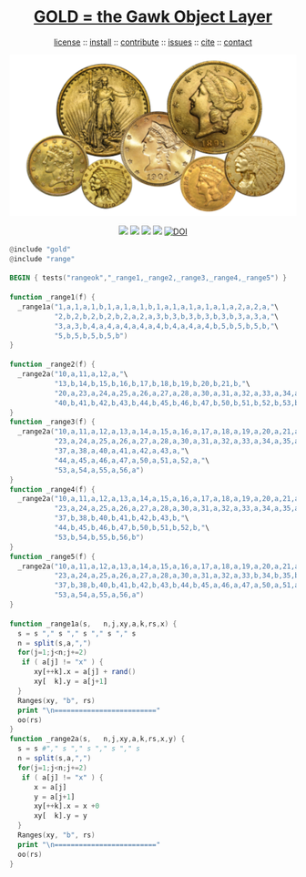 <a name=top>
<h1 align=center>
   <a href="https://github.com/golden/dev/blob/master/README.md#top">
     GOLD = the Gawk Object Layer
   </a>
</h1>
<p align=center>
   <a    href="https://github.com/golden/dev/blob/master/LICENSE.md#top">license</a>
   :: <a href="https://github.com/golden/dev/blob/master/INSTALL.md#top">install</a>
   :: <a href="https://github.com/golden/dev/blob/master/CONTRIBUTE.md#top">contribute</a>
   :: <a href="https://github.com/golden/dev/issues">issues</a>
   :: <a href="https://github.com/golden/dev/blob/master/CITATION.md#top">cite</a>
   :: <a href="https://github.com/golden/dev/blob/master/CONTACT.md#top">contact</a>
</p>
<p align=center>
   <img width=600 src="https://github.com/golden/dev/raw/master/etc/img/coins.png">
</p>
<p align=center>
   <img src="https://img.shields.io/badge/language-gawk-orange">
   <img src="https://img.shields.io/badge/purpose-ai,se-blueviolet">
   <img src="https://img.shields.io/badge/platform-mac,*nux-informational">
   <a href="https://travis-ci.org/github/golden/dev"> <img src="https://travis-ci.org/golden/dev.svg?branch=master"></a>
   <a href="https://doi.org/10.5281/zenodo.3887420"><img src="https://zenodo.org/badge/DOI/10.5281/zenodo.3887420.svg" alt="DOI"></a>
</p>

```awk
@include "gold"
@include "range"

BEGIN { tests("rangeok","_range1,_range2,_range3,_range4,_range5") }

function _range1(f) {
  _range1a("1,a,1,a,1,b,1,a,1,a,1,b,1,a,1,a,1,a,1,a,1,a,2,a,2,a,"\
           "2,b,2,b,2,b,2,b,2,a,2,a,3,b,3,b,3,b,3,b,3,b,3,a,3,a,"\
           "3,a,3,b,4,a,4,a,4,a,4,a,4,b,4,a,4,a,4,b,5,b,5,b,5,b,"\
           "5,b,5,b,5,b,5,b")
}

function _range2(f) {
  _range2a("10,a,11,a,12,a,"\
           "13,b,14,b,15,b,16,b,17,b,18,b,19,b,20,b,21,b,"\
           "20,a,23,a,24,a,25,a,26,a,27,a,28,a,30,a,31,a,32,a,33,a,34,a,35,a,36,a,37,a,38,a,"\
           "40,b,41,b,42,b,43,b,44,b,45,b,46,b,47,b,50,b,51,b,52,b,53,b,54,b,55,b,56,b")
}
function _range3(f) {
  _range2a("10,a,11,a,12,a,13,a,14,a,15,a,16,a,17,a,18,a,19,a,20,a,21,a,20,a,"\
           "23,a,24,a,25,a,26,a,27,a,28,a,30,a,31,a,32,a,33,a,34,a,35,a,36,a,"\
           "37,a,38,a,40,a,41,a,42,a,43,a,"\
           "44,a,45,a,46,a,47,a,50,a,51,a,52,a,"\
           "53,a,54,a,55,a,56,a")
}
function _range4(f) {
  _range2a("10,a,11,a,12,a,13,a,14,a,15,a,16,a,17,a,18,a,19,a,20,a,21,a,20,a,"\
           "23,a,24,a,25,a,26,a,27,a,28,a,30,a,31,a,32,a,33,a,34,a,35,a,36,a,"\
           "37,b,38,b,40,b,41,b,42,b,43,b,"\
           "44,b,45,b,46,b,47,b,50,b,51,b,52,b,"\
           "53,b,54,b,55,b,56,b")
}
function _range5(f) {
  _range2a("10,a,11,a,12,a,13,a,14,a,15,a,16,a,17,a,18,a,19,a,20,a,21,a,20,a,"\
           "23,a,24,a,25,a,26,a,27,a,28,a,30,a,31,a,32,a,33,b,34,b,35,b,36,b,"\
           "37,b,38,b,40,b,41,b,42,b,43,b,44,b,45,a,46,a,47,a,50,a,51,a,52,a,"\
           "53,a,54,a,55,a,56,a")
}

function _range1a(s,   n,j,xy,a,k,rs,x) {
  s = s "," s "," s "," s "," s
  n = split(s,a,",")
  for(j=1;j<n;j+=2) 
   if ( a[j] != "x" ) {
      xy[++k].x = a[j] + rand()
      xy[  k].y = a[j+1]
  }
  Ranges(xy, "b", rs)
  print "\n========================="
  oo(rs)
}
function _range2a(s,   n,j,xy,a,k,rs,x,y) {
  s = s #"," s "," s "," s "," s
  n = split(s,a,",")
  for(j=1;j<n;j+=2) 
   if ( a[j] != "x" ) {
      x = a[j]
      y = a[j+1]
      xy[++k].x = x +0
      xy[  k].y = y
  }
  Ranges(xy, "b", rs)
  print "\n========================="
  oo(rs)
}
```
